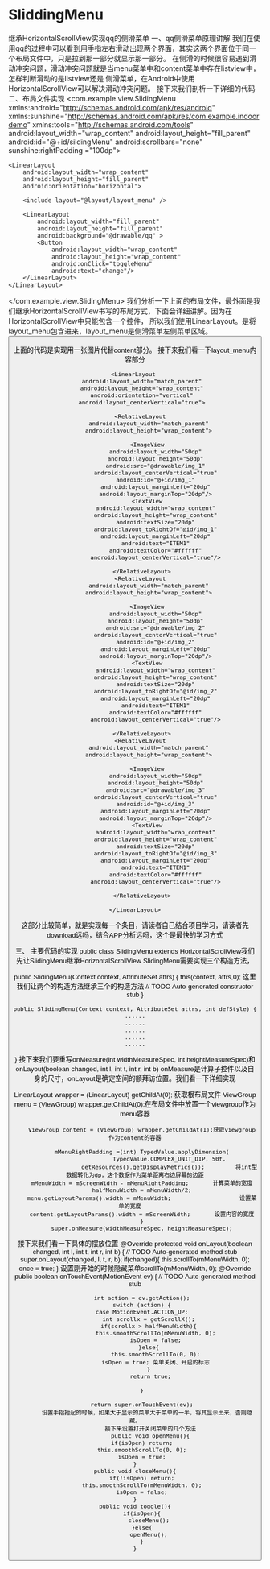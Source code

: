 # SliddingMenu
继承HorizontalScrollView实现qq的侧滑菜单
一、qq侧滑菜单原理讲解
  我们在使用qq的过程中可以看到用手指左右滑动出现两个界面，其实这两个界面位于同一个布局文件中，只是拉到那一部分就显示那一部分。
  在侧滑的时候很容易遇到滑动冲突问题，滑动冲突问题就是当menu菜单中和content菜单中存在listview中，怎样判断滑动的是listview还是
  侧滑菜单，在Android中使用HorizontalScrollView可以解决滑动冲突问题。
  接下来我们剖析一下详细的代码
二、布局文件实现
  <com.example.view.SlidingMenu
    xmlns:android="http://schemas.android.com/apk/res/android"
    xmlns:sunshine="http://schemas.android.com/apk/res/com.example.indoordemo"
    xmlns:tools="http://schemas.android.com/tools"
    android:layout_width="wrap_content"
    android:layout_height="fill_parent"
    android:id="@+id/sildingMenu"
    android:scrollbars="none" 
    sunshine:rightPadding ="100dp">

    <LinearLayout
        android:layout_width="wrap_content"  
        android:layout_height="fill_parent"  
        android:orientation="horizontal">

        <include layout="@layout/layout_menu" />

        <LinearLayout  
            android:layout_width="fill_parent"  
            android:layout_height="fill_parent"  
            android:background="@drawable/qq" >  
            <Button 
                android:layout_width="wrap_content"
                android:layout_height="wrap_content"
                android:onClick="toggleMenu"
                android:text="change"/>
        </LinearLayout>  
    </LinearLayout>

</com.example.view.SlidingMenu>
我们分析一下上面的布局文件，最外面是我们继承HorizontalScrollView书写的布局方式，下面会详细讲解。因为在HorizontalScrollView中只能包含一个控件，
所以我们使用LinearLayout。<include layout="@layout/layout_menu" />是将layout_menu包含进来，layout_menu是侧滑菜单左侧菜单区域。
			<LinearLayout  
            android:layout_width="fill_parent"  
            android:layout_height="fill_parent"  
            android:background="@drawable/qq" >  
            <Button 
                android:layout_width="wrap_content"
                android:layout_height="wrap_content"
                android:onClick="toggleMenu"
                android:text="change"/>
        </LinearLayout>  
				 上面的代码是实现用一张图片代替content部分。
				 接下来我们看一下layout_menu内容部分
				 <RelativeLayout xmlns:android="http://schemas.android.com/apk/res/android"
    xmlns:tools="http://schemas.android.com/tools"
    android:layout_width="match_parent"
    android:layout_height="match_parent"
    tools:context="com.example.indoordemo.MainActivity"
    android:background="@drawable/img_frame_background" >

    <LinearLayout 
        android:layout_width="match_parent"
        android:layout_height="wrap_content"
        android:orientation="vertical"
        android:layout_centerVertical="true">
        
        <RelativeLayout 
            android:layout_width="match_parent"
            android:layout_height="wrap_content">
            
            <ImageView 
                android:layout_width="50dp"
                android:layout_height="50dp"
                android:src="@drawable/img_1"
                android:layout_centerVertical="true"
                android:id="@+id/img_1"
                android:layout_marginLeft="20dp"
                android:layout_marginTop="20dp"/>
            <TextView 
                android:layout_width="wrap_content"
                android:layout_height="wrap_content"
                android:textSize="20dp"
                android:layout_toRightOf="@id/img_1"
                android:layout_marginLeft="20dp"
                android:text="ITEM1"
                android:textColor="#ffffff"
                android:layout_centerVertical="true"/>
            
        </RelativeLayout>
        <RelativeLayout 
            android:layout_width="match_parent"
            android:layout_height="wrap_content">
            
            <ImageView 
                android:layout_width="50dp"
                android:layout_height="50dp"
                android:src="@drawable/img_2"
                android:layout_centerVertical="true"
                android:id="@+id/img_2"
                android:layout_marginLeft="20dp"
                android:layout_marginTop="20dp"/>
            <TextView 
                android:layout_width="wrap_content"
                android:layout_height="wrap_content"
                android:textSize="20dp"
                android:layout_toRightOf="@id/img_2"
                android:layout_marginLeft="20dp"
                android:text="ITEM1"
                android:textColor="#ffffff"
                android:layout_centerVertical="true"/>
            
        </RelativeLayout>
        <RelativeLayout 
            android:layout_width="match_parent"
            android:layout_height="wrap_content">
            
            <ImageView 
                android:layout_width="50dp"
                android:layout_height="50dp"
                android:src="@drawable/img_3"
                android:layout_centerVertical="true"
                android:id="@+id/img_3"
                android:layout_marginLeft="20dp"
                android:layout_marginTop="20dp"/>
            <TextView 
                android:layout_width="wrap_content"
                android:layout_height="wrap_content"
                android:textSize="20dp"
                android:layout_toRightOf="@id/img_3"
                android:layout_marginLeft="20dp"
                android:text="ITEM1"
                android:textColor="#ffffff"
                android:layout_centerVertical="true"/>
            
        </RelativeLayout>
        
    </LinearLayout>

</RelativeLayout>
这部分比较简单，就是实现每一个条目，请读者自己结合项目学习，请读者先download远吗，结合APP分析远吗，这个是最快的学习方式

三、 主要代码的实现
public class SlidingMenu extends HorizontalScrollView我们先让SlidingMenu继承HorizontalScrollView
SlidingMenu需要实现三个构造方法，

public SlidingMenu(Context context, AttributeSet attrs) {
		this(context, attrs,0);       这里我们让两个的构造方法继承三个的构造方法
		// TODO Auto-generated constructor stub	
	}
	
	public SlidingMenu(Context context, AttributeSet attrs, int defStyle) {
	......
	......
	......
	......
	......
}
接下来我们要重写onMeasure(int widthMeasureSpec, int heightMeasureSpec)和onLayout(boolean changed, int l, int t, int r, int b)
onMeasure是计算子控件以及自身的尺寸，onLayout是确定空间的额拜访位置。我们看一下详细实现


LinearLayout wrapper = (LinearLayout) getChildAt(0); 获取根布局文件
		ViewGroup menu = (ViewGroup) wrapper.getChildAt(0);在布局文件中放置一个viewgroup作为menu容器
		
		ViewGroup content = (ViewGroup) wrapper.getChildAt(1);获取viewgroup作为content的容器
		
		mMenuRightPadding =(int) TypedValue.applyDimension(
						TypedValue.COMPLEX_UNIT_DIP, 50f,
						getResources().getDisplayMetrics());         将int型数据转化为dp，这个数据作为菜单距离右边屏幕的边距
		mMenuWidth = mScreenWidth - mMenuRightPadding;       计算菜单的宽度
		halfMenuWidth = mMenuWidth/2;
		menu.getLayoutParams().width = mMenuWidth;					  设置菜单的宽度	
		content.getLayoutParams().width = mScreenWidth;       设置内容的宽度
		}
		super.onMeasure(widthMeasureSpec, heightMeasureSpec);

接下来我们看一下具体的摆放位置
@Override
	protected void onLayout(boolean changed, int l, int t, int r, int b) {
		// TODO Auto-generated method stub
		super.onLayout(changed, l, t, r, b);
		if(changed){
			this.scrollTo(mMenuWidth, 0);
			once = true;
		}
	  设置刚开始的时候隐藏菜单scrollTo(mMenuWidth, 0);
		@Override
	public boolean onTouchEvent(MotionEvent ev) {
		// TODO Auto-generated method stub
		
		int action = ev.getAction();
		switch (action) {
		case MotionEvent.ACTION_UP:
			int scrollx = getScrollX();
			if(scrollx > halfMenuWidth){
				this.smoothScrollTo(mMenuWidth, 0);
				isOpen = false;
			}else{
				this.smoothScrollTo(0, 0);
				isOpen = true; 菜单关闭、开启的标志
			}
			 return true;
			
		}
		
		return super.onTouchEvent(ev);
		   设置手指抬起的时候，如果大于显示的菜单大于菜单的一半，将其显示出来，否则隐藏。
			 接下来设置打开关闭菜单的几个方法
			 public void openMenu(){
		if(isOpen) return;
		this.smoothScrollTo(0, 0);
		isOpen = true;
	}
	public void closeMenu(){
		if(!isOpen) return;
		this.smoothScrollTo(mMenuWidth, 0);
		isOpen = false;
	}
	public void toggle(){
		if(isOpen){
			closeMenu();
		}else{
			openMenu();
		}
	}


